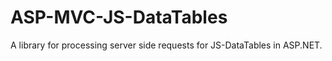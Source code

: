 # ASP-MVC-JS-DataTables
A library for processing server side requests for JS-DataTables in ASP.NET.

